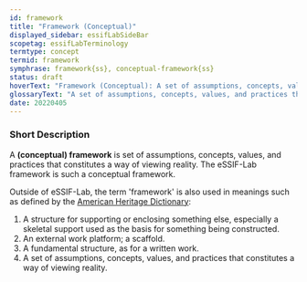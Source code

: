 ```yaml
---
id: framework
title: "Framework (Conceptual)"
displayed_sidebar: essifLabSideBar
scopetag: essifLabTerminology
termtype: concept
termid: framework
symphrase: framework{ss}, conceptual-framework{ss}
status: draft
hoverText: "Framework (Conceptual): A set of assumptions, concepts, values, and practices that constitutes a way of viewing reality."
glossaryText: "A set of assumptions, concepts, values, and practices that constitutes a way of viewing reality."
date: 20220405
---
```


### Short Description
A **(conceptual) framework** is set of assumptions, concepts, values, and practices that constitutes a way of viewing reality. The eSSIF-Lab framework is such a conceptual framework.

Outside of eSSIF-Lab, the term 'framework' is also used in meanings such as defined by the [American Heritage Dictionary](https://www.ahdictionary.com/word/search.html?q=framework):
1. A structure for supporting or enclosing something else, especially a skeletal support used as the basis for something being constructed.
2. An external work platform; a scaffold.
3. A fundamental structure, as for a written work.
4. A set of assumptions, concepts, values, and practices that constitutes a way of viewing reality.